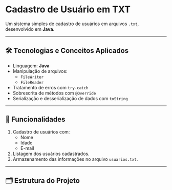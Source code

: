 # Cadastro de Usuário em TXT

Um sistema simples de cadastro de usuários em arquivos `.txt`, desenvolvido em **Java**.

---

## 🛠 Tecnologias e Conceitos Aplicados
- Linguagem: **Java**
- Manipulação de arquivos:
  - `FileWriter`
  - `FileReader`
- Tratamento de erros com `try-catch`
- Sobrescrita de métodos com `@Override`
- Serialização e desserialização de dados com `toString`

---

## 🚀 Funcionalidades
1. Cadastro de usuários com:
   - Nome
   - Idade
   - E-mail
2. Listagem dos usuários cadastrados.
3. Armazenamento das informações no arquivo `usuarios.txt`.

---

## 🗂 Estrutura do Projeto
